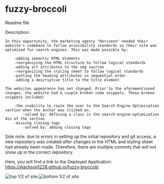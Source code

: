 # fuzzy-broccoli

Readme file

Description: 
    
    In this opportunity, the marketing agency "Horiseon" needed their website's codebase to follow accesibility standards so their site was optimized for search engines. This was made possible by:
        
        -adding semantic HTML elements
        -reorganizing the HTML structure to follow logical standards
        -adding alt attributes to the img sources
        -reorganizing the styling sheet to follow logical standards
        -putting the heading attributes in sequential order
        -adding a descriptive title to the title element

    The websites appearance has not changed. Prior to the aforementioned changes, the website had a couple broken code snippets. These broken snippets included:  
        
        -the inability to route the user to the Search Engine Optimization section when the anchor was clicked on.
            -solved by: defining a class in the search-engine-optimization div of the section
        -missing closing tags
            -solved by: adding closing tags

Side note: due to errors in setting up the initial repository and git access, a new repository was created after changes to the HTML and styling sheet had already been made. Therefore, there are multiple commits that will not show up in the correct repository. 

Here, you will find a link to the Deployed Application: https://ejackson1228.github.io/fuzzy-broccoli/

<img src=fuzzy-broccoli/Screenshot1-2.png alt="top 1/2 of site">
<img src=fuzzy-broccoli/Screenshot2-2.png alt="bottom 1/2 of site">